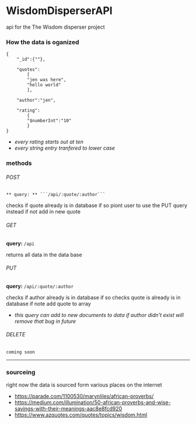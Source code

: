 # WisdomDisperserAPI
api for the The Wisdom disperser project



### How the data is oganized
    {
        "_id":{""},
        
        "quotes":
            [
            "jen was here",
            "hello world"
            ],
            
        "author":"jen",
        
        "rating":
            {
            "$numberInt":"10"
            }
    }
    
 
* *every rating starts out at ten*
* *every string entry tranfered to lower case*



### methods

###### POST
    ** query: ** ```/api/:quote/:author```
    
checks if quote already is in database if so piont user to use the PUT query instead
if not add in new quote
    
###### GET
**query:** ```/api```
    
returns all data in the data base
    
###### PUT
**query:** ```/api/:quote/:author```
    
checks if author already is in database 
if so checks quote is already is in database
if note add quote to array
    
* *this query can add to new documents to data if author didn't exist will remove that bug in future*

###### DELETE
    coming soon


---

### sourceing
right now the data is sourced form various places on the internet
- https://parade.com/1100530/marynliles/african-proverbs/
- https://medium.com/illumination/50-african-proverbs-and-wise-sayings-with-their-meanings-aac8e8fcd920
- https://www.azquotes.com/quotes/topics/wisdom.html